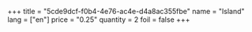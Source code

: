 +++
title = "5cde9dcf-f0b4-4e76-ac4e-d4a8ac355fbe"
name = "Island"
lang = ["en"]
price = "0.25"
quantity = 2
foil = false
+++
